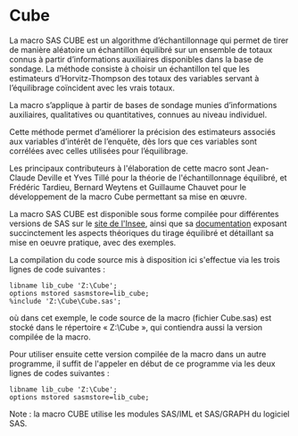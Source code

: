 # Cube

La macro SAS CUBE est un algorithme d’échantillonnage qui permet de tirer de manière aléatoire un échantillon équilibré sur un ensemble de totaux connus à partir d’informations auxiliaires disponibles dans la base de sondage. La méthode consiste à choisir un échantillon tel que les estimateurs d’Horvitz-Thompson des totaux des variables servant à l’équilibrage coïncident avec les vrais totaux.

La macro s’applique à partir de bases de sondage munies d’informations auxiliaires, qualitatives ou quantitatives, connues au niveau individuel.

Cette méthode permet d’améliorer la précision des estimateurs associés aux variables d’intérêt de l’enquête, dès lors que ces variables sont corrélées avec celles utilisées pour l’équilibrage.

Les principaux contributeurs à l'élaboration de cette macro sont Jean-Claude Deville et Yves Tillé pour la théorie de l'échantillonnage équilibré, et Frédéric Tardieu, Bernard Weytens et Guillaume Chauvet pour le développement de la macro Cube permettant sa mise en œuvre.

La macro SAS CUBE est disponible sous forme compilée pour différentes versions de SAS sur le [site de l'Insee](https://www.insee.fr/fr/information/2021904), ainsi que sa [documentation](https://www.insee.fr/fr/statistiques/fichier/2021904/documentation_cube_web.pdf) exposant succinctement les aspects théoriques du tirage équilibré et détaillant sa mise en oeuvre pratique, avec des exemples.

La compilation du code source mis à disposition ici s'effectue via les trois lignes de code suivantes :

    libname lib_cube 'Z:\Cube';
    options mstored sasmstore=lib_cube;
    %include 'Z:\Cube\Cube.sas';

où dans cet exemple, le code source de la macro (fichier Cube.sas) est stocké dans le répertoire « Z:\Cube », qui contiendra aussi la version compilée de la macro.

Pour utiliser ensuite cette version compilée de la macro dans un autre programme, il suffit de l'appeler en début de ce programme via les deux lignes de codes suivantes :

    libname lib_cube 'Z:\Cube';
    options mstored sasmstore=lib_cube;

Note : la macro CUBE utilise les modules SAS/IML et SAS/GRAPH du logiciel SAS.
